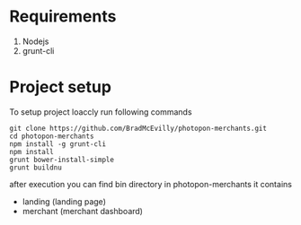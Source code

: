 # Requirements
1. Nodejs
2. grunt-cli


# Project setup

To setup project loaccly run following commands 

    git clone https://github.com/BradMcEvilly/photopon-merchants.git
    cd photopon-merchants
    npm install -g grunt-cli
    npm install
    grunt bower-install-simple
    grunt buildnu
    
after execution you can find bin directory in photopon-merchants it contains
- landing (landing page)
- merchant (merchant dashboard)

